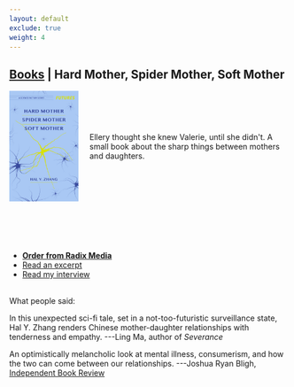 ```yaml
---
layout: default
exclude: true
weight: 4
---
```


[Books](books) | Hard Mother, Spider Mother, Soft Mother
-------


<div style="float:left; margin-right:20px;"><img src="assets/mother.jpg" style="height:200px;"></div><div style="height:200px; padding-top:75px;">Ellery thought she knew Valerie, until she didn't. A small book about the sharp things between mothers and daughters.</div>

- **[Order from Radix Media](https://radixmedia.org/product/hard-mother-by-hal-y-zhang/)**
- [Read an excerpt](https://curiousfictions.com/stories/3070-hal-y-zhang-excerpt-from-hard-mother-spider-mother-soft-mother)
- [Read my interview](https://radixmedia.org/memory-holes-conversation-hal-y-zhang/)

<br>
What people said:

In this unexpected sci-fi tale, set in a not-too-futuristic surveillance state, Hal Y. Zhang renders Chinese mother-daughter relationships with tenderness and empathy. ---Ling Ma, author of _Severance_

An optimistically melancholic look at mental illness, consumerism, and how the two can come between our relationships. ---Joshua Ryan Bligh, <a href="https://independentbookreview.com/2020/03/05/hard-mother-spider-mother-soft-mother/">Independent Book Review</a>
